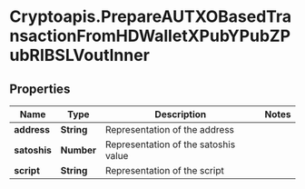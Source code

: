# Cryptoapis.PrepareAUTXOBasedTransactionFromHDWalletXPubYPubZPubRIBSLVoutInner

## Properties

Name | Type | Description | Notes
------------ | ------------- | ------------- | -------------
**address** | **String** | Representation of the address | 
**satoshis** | **Number** | Representation of the satoshis value | 
**script** | **String** | Representation of the script | 


